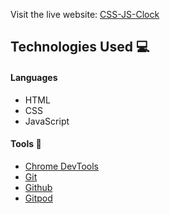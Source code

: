 
Visit the live website: [CSS-JS-Clock](https://sebastian-torres-matrix.github.io/CSS-JS-Clock/)

## Technologies Used :computer: 

#### Languages
* HTML
* CSS 
* JavaScript 

#### Tools :wrench:
* [Chrome DevTools](https://developers.google.com/web/tools/chrome-devtools) 
* [Git](https://git-scm.com/) 
* [Github](https://github.com/) 
* [Gitpod](https://www.gitpod.io/) 